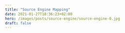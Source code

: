 ```yaml
---
title: "Source Engine Mapping"
date: 2021-01-27T18:36:23+02:00
hero: /images/posts/source-engine/source-engine-0.jpg
draft: false
---
```


